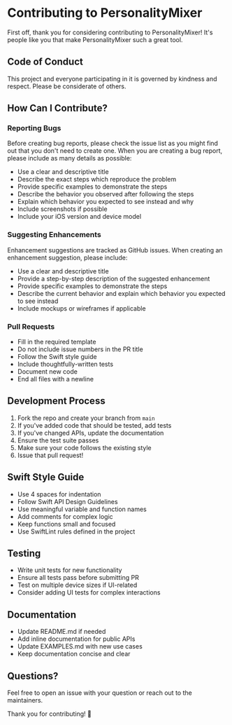 # Contributing to PersonalityMixer

First off, thank you for considering contributing to PersonalityMixer! It's people like you that make PersonalityMixer such a great tool.

## Code of Conduct

This project and everyone participating in it is governed by kindness and respect. Please be considerate of others.

## How Can I Contribute?

### Reporting Bugs

Before creating bug reports, please check the issue list as you might find out that you don't need to create one. When you are creating a bug report, please include as many details as possible:

* Use a clear and descriptive title
* Describe the exact steps which reproduce the problem
* Provide specific examples to demonstrate the steps
* Describe the behavior you observed after following the steps
* Explain which behavior you expected to see instead and why
* Include screenshots if possible
* Include your iOS version and device model

### Suggesting Enhancements

Enhancement suggestions are tracked as GitHub issues. When creating an enhancement suggestion, please include:

* Use a clear and descriptive title
* Provide a step-by-step description of the suggested enhancement
* Provide specific examples to demonstrate the steps
* Describe the current behavior and explain which behavior you expected to see instead
* Include mockups or wireframes if applicable

### Pull Requests

* Fill in the required template
* Do not include issue numbers in the PR title
* Follow the Swift style guide
* Include thoughtfully-written tests
* Document new code
* End all files with a newline

## Development Process

1. Fork the repo and create your branch from `main`
2. If you've added code that should be tested, add tests
3. If you've changed APIs, update the documentation
4. Ensure the test suite passes
5. Make sure your code follows the existing style
6. Issue that pull request!

## Swift Style Guide

* Use 4 spaces for indentation
* Follow Swift API Design Guidelines
* Use meaningful variable and function names
* Add comments for complex logic
* Keep functions small and focused
* Use SwiftLint rules defined in the project

## Testing

* Write unit tests for new functionality
* Ensure all tests pass before submitting PR
* Test on multiple device sizes if UI-related
* Consider adding UI tests for complex interactions

## Documentation

* Update README.md if needed
* Add inline documentation for public APIs
* Update EXAMPLES.md with new use cases
* Keep documentation concise and clear

## Questions?

Feel free to open an issue with your question or reach out to the maintainers.

Thank you for contributing! 🎉